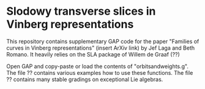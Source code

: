 # Slodowy transverse slices in Vinberg representations

This repository contains supplementary GAP code for the paper "Families of curves in Vinberg representations" (insert ArXiv link) by Jef Laga and Beth Romano. It heavily relies on the SLA package of Willem de Graaf (??)

Open GAP and copy-paste or load the contents of "orbitsandweights.g". The file ?? contains various examples how to use these functions. The file ?? contains many stable gradings on exceptional Lie algebras.
